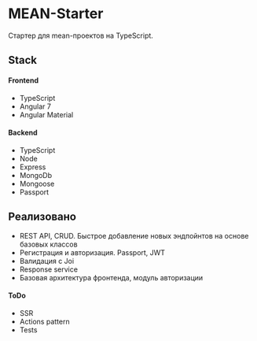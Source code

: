 # MEAN-Starter

Стартер для mean-проектов на TypeScript.

## Stack
#### Frontend
* TypeScript
* Angular 7
* Angular Material
#### Backend
* TypeScript
* Node
* Express
* MongoDb
* Mongoose
* Passport

## Реализовано
* REST API, CRUD. Быстрое добавление новых эндпойнтов на основе базовых классов
* Регистрация и авторизация. Passport, JWT
* Валидация с Joi
* Response service
* Базовая архитектура фронтенда, модуль авторизации

#### ToDo
* SSR
* Actions pattern
* Tests
